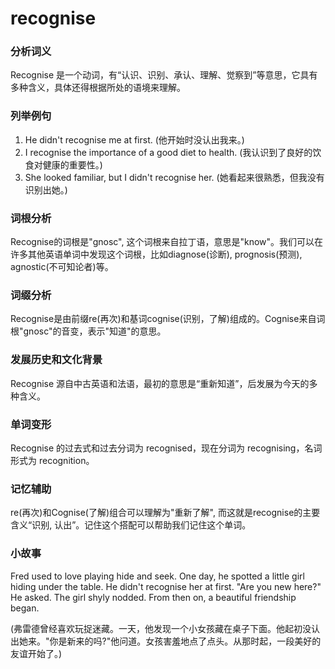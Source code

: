# recognise

### 分析词义

  

Recognise 是一个动词，有“认识、识别、承认、理解、觉察到”等意思，它具有多种含义，具体还得根据所处的语境来理解。

  

### 列举例句

  

1.  He didn't recognise me at first. (他开始时没认出我来。)
2.  I recognise the importance of a good diet to health. (我认识到了良好的饮食对健康的重要性。)
3.  She looked familiar, but I didn't recognise her. (她看起来很熟悉，但我没有识别出她。)

  

### 词根分析

  

Recognise的词根是"gnosc", 这个词根来自拉丁语，意思是"know"。我们可以在许多其他英语单词中发现这个词根，比如diagnose(诊断), prognosis(预测), agnostic(不可知论者)等。

  

### 词缀分析

  

Recognise是由前缀re(再次)和基词cognise(识别，了解)组成的。Cognise来自词根"gnosc"的音变，表示"知道"的意思。

  

### 发展历史和文化背景

  

Recognise 源自中古英语和法语，最初的意思是“重新知道”，后发展为今天的多种含义。

  

### 单词变形

  

Recognise 的过去式和过去分词为 recognised，现在分词为 recognising，名词形式为 recognition。

  

### 记忆辅助

  

re(再次)和Cognise(了解)组合可以理解为"重新了解", 而这就是recognise的主要含义“识别, 认出”。记住这个搭配可以帮助我们记住这个单词。

  

### 小故事

  

Fred used to love playing hide and seek. One day, he spotted a little girl hiding under the table. He didn't recognise her at first. "Are you new here?" He asked. The girl shyly nodded. From then on, a beautiful friendship began.

  

(弗雷德曾经喜欢玩捉迷藏。一天，他发现一个小女孩藏在桌子下面。他起初没认出她来。"你是新来的吗?"他问道。女孩害羞地点了点头。从那时起，一段美好的友谊开始了。)
